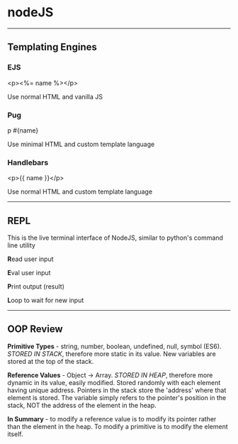 # nodeJS

___

## Templating Engines
### **EJS**

\<p><%= name %>\</p>

Use normal HTML and vanilla JS 

### **Pug**

p #{name}

Use minimal HTML and custom template language

### **Handlebars**

\<p>{{ name }}\</p>

Use normal HTML and custom template language

___

## REPL 

This is the live terminal interface of NodeJS, similar to python's command line utility

**R**ead user input

**E**val user input

**P**rint output (result)

**L**oop to wait for new input
___

## OOP Review

**Primitive Types** - string, number, boolean, undefined, null, symbol (ES6). *STORED IN STACK*, therefore more static in its value. New variables are stored at the top of the stack.

**Reference Values** - Object -> Array. *STORED IN HEAP*, therefore more dynamic in its value, easily modified. Stored randomly with each element having unique address. Pointers in the stack store the 'address' where that element is stored. The variable simply refers to the pointer's position in the stack, NOT the address of the element in the heap.

**In Summary** - to modify a reference value is to modify its pointer rather than the element in the heap. To modify a primitive is to modify the element itself.